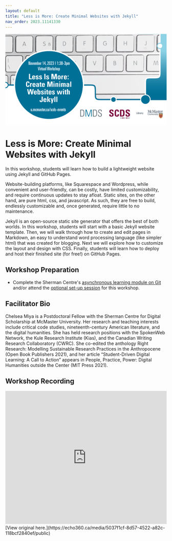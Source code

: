 ```yaml
---
layout: default
title: "Less is More: Create Minimal Websites with Jekyll"
nav_order: 2023.11141330
---
```

<img src="assets/img/Minimal.png" alt="Workshop Title Slide" width="720">

# Less is More: Create Minimal Websites with Jekyll

In this workshop, students will learn how to build a lightweight website using Jekyll and GitHub Pages.

Website-building platforms, like Squarespace and Wordpress, while convenient and user-friendly, can be costly, have limited customizability, and require continuous updates to stay afloat. Static sites, on the other hand, are pure html, css, and javascript. As such, they are free to build, endlessly customizable and, once generated, require little to no maintenance.

Jekyll is an open-source static site generator that offers the best of both worlds. In this workshop, students will start with a basic Jekyll website template. Then, we will walk through how to create and edit pages in Markdown, an easy to understand word processing language (like simpler html) that was created for blogging. Next we will explore how to customize the layout and design with CSS. Finally, students will learn how to deploy and host their finished site (for free!) on GitHub Pages.

## Workshop Preparation 

- Complete the Sherman Centre's [asynchronous learning module on Git](https://scds.github.io/intro-git/) and/or attend the [optional set-up session](https://libcal.mcmaster.ca/event/3745107) for this workshop.

## Facilitator Bio

Chelsea Miya is a Postdoctoral Fellow with the Sherman Centre for Digital Scholarship at McMaster University. Her research and teaching interests include critical code studies, nineteenth-century American literature, and the digital humanities. She has held research positions with the SpokenWeb Network, the Kule Research Institute (Kias), and the Canadian Writing Research Collaboratory (CWRC). She co-edited the anthology Right Research: Modelling Sustainable Research Practices in the Anthropocene (Open Book Publishers 2021), and her article “Student-Driven Digital Learning: A Call to Action” appears in People, Practice, Power: Digital Humanities outside the Center (MIT Press 2021).
  
## Workshop Recording

<iframe height="416" width="100%" allowfullscreen frameborder=0 src="https://echo360.ca/media/5037f1cf-8d57-4522-a82c-118bcf2840ef/public"></iframe>
[View original here.](https://echo360.ca/media/5037f1cf-8d57-4522-a82c-118bcf2840ef/public)

<!-- 

# Workshop Slides

Coming Soon

# Links and Resources 

Coming Soon -->
